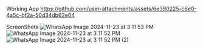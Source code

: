 
Working App
https://github.com/user-attachments/assets/6e390225-c6e0-4a5c-bf2a-50d34db62e64


ScreenShots
![WhatsApp Image 2024-11-23 at 3 11 53 PM](https://github.com/user-attachments/assets/40db6002-b9b9-4b66-ab2e-cb1f87fd3531)
![WhatsApp Image 2024-11-23 at 3 11 52 PM](https://github.com/user-attachments/assets/884bd535-89d0-4c3d-a92a-6a958806f069)
![WhatsApp Image 2024-11-23 at 3 11 52 PM (2)](https://github.com/user-attachments/assets/ee9d3fc9-ded6-4b99-b05a-dfd246a50d40)
